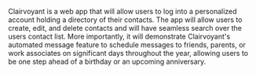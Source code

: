 Clairvoyant is a web app that will allow users to log into a personalized account holding a directory of their contacts. The app will allow users to create, edit, and delete contacts and will have seamless search over the users contact list. More importantly, it will demonstrate Clairvoyant's automated message feature to schedule messages to friends, parents, or work associates on significant days throughout the year, allowing users to be one step ahead of a birthday or an upcoming anniversary.
